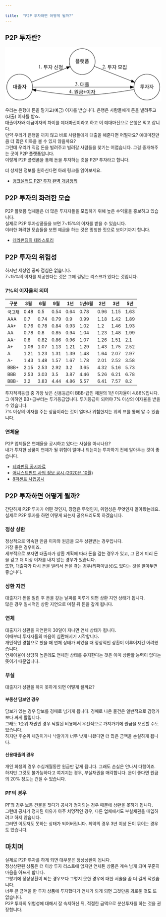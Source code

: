```yaml
---

title:  "P2P 투자하면 어떻게 될까?"
---
```


## P2P 투자란?

![P2P 투자](/assets/investment/2021-05-09-p2p-result.svg)

우리는 은행에 돈을 맡기고(예금) 이자를 받습니다. 은행은 사람들에게 돈을 빌려주고(대출) 이자를 받죠.  
대출이자와 예금이자의 차이를 예대마진이라고 하고 이 예대마진으로 은행은 먹고 삽니다.  
만약 우리가 은행을 끼지 않고 바로 사람들에게 대출을 해준다면 어떨까요? 예대마진만큼 더 많은 이득을 볼 수 있지 않을까요?  
그런데 우리가 직접 돈을 빌려주고 빌려갈 사람들을 찾기는 어렵습니다. 그걸 중개해주는 곳이 P2P 플랫폼입니다.  
이렇게 P2P 플랫폼을 통해 돈을 투자하는 것을 P2P 투자라고 합니다.  
  
더 상세한 정보를 원하신다면 아래 링크를 읽어보세요.  

- [뱅크샐러드 P2P 투자 완벽 개념정리](https://www.banksalad.com/contents/P2P%ED%88%AC%EC%9E%90-%EC%99%84%EB%B2%BD-%EA%B0%9C%EB%85%90%EC%A0%95%EB%A6%AC-3cea)

## P2P 투자의 화려한 모습

P2P 플랫폼 업체들은 더 많은 투자자들을 모집하기 위해 높은 수익률을 홍보하고 있습니다.  
실제로 P2P 투자상품들을 보면 7~15%의 이자를 받을 수 있습니다.  
이러한 화려한 모습들을 보면 예금을 하는 것은 멍청한 짓으로 보이기까지 합니다.  

- [테라펀딩의 테라스토리](https://www.terafunding.com/terastory?type=review)

## P2P 투자의 위험성

하지만 세상엔 공짜 점심은 없습니다.  
7~15%의 이자를 제공한다는 것은 그에 걸맞는 리스크가 있다는 것입니다.  

### 7%의 이자율의 의미

| 구분 | 3월| 6월| 9월| 1년| 1년6월|  2년|  3년|  5년 |
|------|----|---|---|-----|-------|----|----|----|
| 국고채| 0.48|  0.5|  0.54| 0.64|  0.78| 0.96|  1.15| 1.63 |
| AAA| 0.7| 0.74| 0.79| 0.9| 0.99| 1.18| 1.42| 1.89 |
| AA+| 0.76| 0.78| 0.84| 0.93| 1.02| 1.2| 1.46| 1.93 |
| AA| 0.78| 0.8| 0.85| 0.94| 1.04| 1.23| 1.48| 1.99 |
| AA-| 0.8| 0.82| 0.86| 0.96| 1.07| 1.26| 1.51| 2.1 |
| A+| 1.06| 1.07| 1.13| 1.21| 1.29| 1.43| 1.75| 2.52 |
| A| 1.21| 1.23| 1.31| 1.39| 1.48| 1.64| 2.07| 2.97 |
| A-| 1.43| 1.48| 1.57| 1.67| 1.78| 2.01| 2.52| 3.58 |
| BBB+| 2.15| 2.53| 2.92| 3.2| 3.65| 4.32| 5.16| 5.73 |
| BBB| 2.53| 3.03| 3.5| 3.87| 4.46| 5.26| 6.21| 6.78 |
| BBB-| 3.2| 3.83| 4.44| 4.86| 5.57| 6.41| 7.57| 8.2 |

투자적격등급 중 가장 낮은 신용등급이 BBB-급인 채권의 1년 이자율이 4.86%입니다.  
그 이하인 BB+급부터는 투기등급입니다. 투기등급이 되어야 7% 이상의 이자율을 받을 수 있습니다.  
7% 이상의 이자를 주는 상품이라는 것이 얼마나 위험한지는 위의 표를 통해 알 수 있습니다.  

### 연체율

P2P 업체들은 연체율을 공시하고 있다는 사실을 아시나요?  
내가 투자한 상품이 연체가 될 위험이 얼마나 되는지는 투자하기 전에 알아두는 것이 좋습니다.  

- [테라펀딩 공시자료](https://www.terafunding.com/live)
- [어니스트펀드 사업 정보 공시 (2020년 10월)](https://www.honestfund.kr/v2/notice/67)
- [8퍼센트 사업공시](https://8percent.kr/disclosures/status/)

## P2P 투자하면 어떻게 될까?

간단하게 P2P 투자가 어떤 것인지, 장점은 무엇인지, 위험성은 무엇인지 알아봤는데요.  
실제로 P2P 투자를 하면 어떻게 되는지 공유드리도록 하겠습니다.

### 정상 상환
정상적으로 약속한 만큼 이자와 원금을 모두 상환받는 경우입니다.  
가장 좋은 경우이죠.  
세부적으로 보자면 대출자가 상환 계획에 따라 돈을 갚는 경우가 있고, 그 전에 미리 돈을 갚고 더 이상 이자를 내지 않는 경우가 있습니다.  
또한, 대출자가 다시 돈을 빌려서 돈을 갚는 경우(리파이낸싱)도 있다는 것을 알아두면 좋습니다.  

### 상환 지연
대출자가 돈을 빌린 후 돈을 갚는 날짜를 미루게 되면 상환 지연 상태가 됩니다.  
많은 경우 일시적인 상환 지연으로 며칠 뒤 돈을 갚게 됩니다.  

### 연체
대출자가 상환을 지연한지 30일이 지나면 연체 상태가 됩니다.  
이때부터 투자자들의 마음이 심란해지기 시작합니다.  
개인적인 경험으로 봤을 때 연체 상태가 되었을 때 정상적인 상환이 이루어지긴 어려웠습니다.  
연체이율이 상당히 높은데도 연체인 상태를 유지한다는 것은 이미 상환할 능력이 없다는 뜻이기 때문입니다.  

### 부실
대출자가 상환을 하지 못하게 되면 어떻게 될까요?  

#### 부동산 담보인 경우
담보가 있는 경우 담보를 경매로 넘기게 됩니다. 경매로 나온 물건은 일반적으로 감정가보다 싸게 팔립니다.  
그래도 1순위 채권인 경우 낙찰된 비용에서 우선적으로 가져가기에 원금을 보전할 수도 있습니다.  
하지만 후순위 채권이거나 낙찰가가 너무 낮게 나왔다면 더 많은 금액을 손실하게 됩니다.  

#### 신용대출의 경우
개인 회생의 경우 수십개월동안 원금만 갚게 됩니다. 그래도 손실은 안나서 다행이죠.  
하지만 그것도 불가능하다고 여겨지는 경우, 부실채권을 매각합니다. 운이 좋다면 원금의 20% 정도는 건질 수 있습니다.  

### PF의 경우
PF의 경우 보통 건물을 짓다가 공사가 정지되는 경우 때문에 상환을 못하게 됩니다.  
그런데 공사가 정지된 이유가 아주 치명적인 경우, 다른 업체에서도 부실채권을 매입하려고 하지 않습니다.  
그러면 이도저도 못하는 상태가 되어버립니다. 최악의 경우 3년 이상 돈이 묶이는 경우도 있습니다.  

## 마치며
실제로 P2P 투자를 하게 되면 대부분은 정상상환이 됩니다.  
정상상환된 상품은 더 이상 투자 리스트에 없지만 연체된 상품은 계속 남게 되며 꾸준히 마음을 아프게 합니다.  
그렇기에 정상상환이 되는 경우보다 그렇지 못한 경우에 대한 서술을 좀 더 길게 적었습니다.  
너무 큰 금액을 한 투자 상품에 투자했다가 연체가 되게 되면 그것만큼 괴로운 것도 또 없습니다.  
P2P 투자의 위험성에 대해서 잘 숙지하신 뒤, 적절한 금액으로 분산투자를 하는 것을 권장합니다.  
